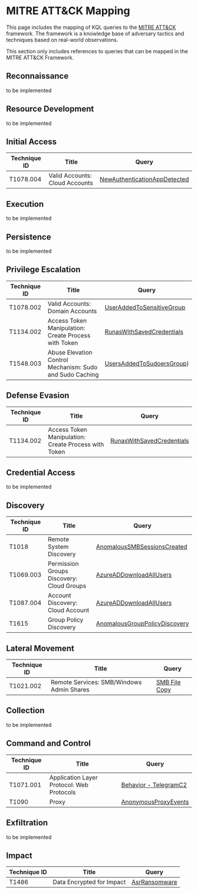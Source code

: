 # MITRE ATT&CK Mapping

This page includes the mapping of KQL queries to the [MITRE ATT&CK](https://attack.mitre.org/) framework. The framework is a knowledge base of adversary tactics and techniques based on real-world observations.

This section only includes references to queries that can be mapped in the MITRE ATT&CK Framework.

## Reconnaissance
to be implemented
## Resource Development
to be implemented
## Initial Access

| Technique ID | Title    | Query    |
| ---  | --- | --- |
| T1078.004 | Valid Accounts: Cloud Accounts |[NewAuthenticationAppDetected](../Azure%20Active%20Directory/NewAuthenticationAppDetected.md)|

## Execution
to be implemented
## Persistence
to be implemented
## Privilege Escalation

| Technique ID | Title    | Query    |
| ---  | --- | --- |
| T1078.002 | Valid Accounts: Domain Accounts|[UserAddedToSensitiveGroup](../Defender%20For%20Identity/UserAddedToSensitiveGroup.md)|
| T1134.002 | Access Token Manipulation: Create Process with Token | [RunasWithSavedCredentials](../Defender%20For%20Endpoint/RunasWithSavedCredentials.md) |
| T1548.003 | Abuse Elevation Control Mechanism: Sudo and Sudo Caching|[UsersAddedToSudoersGroup](../Defender%20For%20Endpoint/Linux/Linux%20-%20UsersAddedToSudoersGroup.md))|

## Defense Evasion

| Technique ID | Title    | Query    |
| ---  | --- | --- |
| T1134.002 | Access Token Manipulation: Create Process with Token | [RunasWithSavedCredentials](../Defender%20For%20Endpoint/RunasWithSavedCredentials.md) |
## Credential Access
to be implemented
## Discovery

| Technique ID | Title    | Query    |
| ---  | --- | --- |
| T1018 | Remote System Discovery | [AnomalousSMBSessionsCreated](../Defender%20For%20Endpoint/AnomalousSMBSessionsCreated.md)|
| T1069.003 | Permission Groups Discovery: Cloud Groups | [AzureADDownloadAllUsers](../Azure%20Active%20Directory/AzureADDownloadAllUsers.md) |
| T1087.004 | Account Discovery: Cloud Account |[AzureADDownloadAllUsers](../Azure%20Active%20Directory/AzureADDownloadAllUsers.md)|
| T1615 | Group Policy Discovery |[AnomalousGroupPolicyDiscovery](../Defender%20For%20Identity/AnomalousGroupPolicyDiscovery.md)|


## Lateral Movement

| Technique ID | Title    | Query    |
| ---  | --- | --- |
| T1021.002 | Remote Services: SMB/Windows Admin Shares | [SMB File Copy](../Defender%20For%20Identity/SMBFileCopy.md)|

## Collection
to be implemented
## Command and Control

| Technique ID | Title    | Query    |
| ---  | --- | --- |
| T1071.001 | Application Layer Protocol: Web Protocols | [Behavior - TelegramC2](../Threat%20Hunting/Behavior%20-%20TelegramC2.md) |
| T1090 | Proxy | [AnonymousProxyEvents](../Defender%20For%20Cloud%20Apps/AnonymousProxyEvents.md) |


## Exfiltration
to be implemented
## Impact
| Technique ID | Title    | Query    |
| ---  | --- | --- |
| T1486 | Data Encrypted for Impact |[AsrRansomware](../Defender%20For%20Endpoint/AsrRansomware.md)|